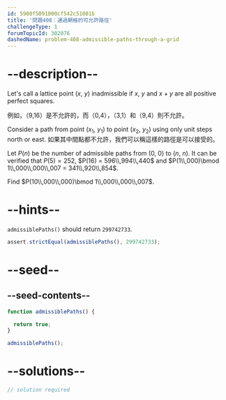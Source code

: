 ```yaml
---
id: 5900f5091000cf542c51001b
title: '問題408：通過網格的可允許路徑'
challengeType: 1
forumTopicId: 302076
dashedName: problem-408-admissible-paths-through-a-grid
---
```


# --description--

Let's call a lattice point ($x$, $y$) inadmissible if $x$, $y$ and $x + y$ are all positive perfect squares.

例如，（9,16）是不允許的，而（0,4），（3,1）和（9,4）則不允許。

Consider a path from point ($x_1$, $y_1$) to point ($x_2$, $y_2$) using only unit steps north or east. 如果其中間點都不允許，我們可以稱這樣的路徑是可以接受的。

Let $P(n)$ be the number of admissible paths from (0, 0) to ($n$, $n$). It can be verified that $P(5) = 252$, $P(16) = 596\\,994\\,440$ and $P(1\\,000)\bmod 1\\,000\\,000\\,007 = 341\\,920\\,854$.

Find $P(10\\,000\\,000)\bmod 1\\,000\\,000\\,007$.

# --hints--

`admissiblePaths()` should return `299742733`.

```js
assert.strictEqual(admissiblePaths(), 299742733);
```

# --seed--

## --seed-contents--

```js
function admissiblePaths() {

  return true;
}

admissiblePaths();
```

# --solutions--

```js
// solution required
```
